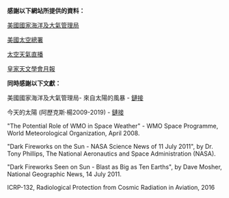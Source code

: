 **感謝以下網站所提供的資料：**

[美國國家海洋及大氣管理局](https://www.swpc.noaa.gov/)

[美國太空總署](https://www.nasa.gov/)

[太空天氣直播](https://www.spaceweatherlive.com)

[皇家天文學會月報](https://academic.oup.com/mnras)

**同時感謝以下文獻：**

美國國家海洋及大氣管理局- 來自太陽的風暴 - [鏈接](https://www.swpc.noaa.gov/sites/default/files/images/u33/swx_booklet.pdf)


今天的太陽 (阿歷克斯·楊2009-2019) - [鏈接](http://www.thesuntoday.org/space-weather/impacts/)

"The Potential Role of WMO in Space Weather" - WMO Space Programme, World Meteorological Organization, April 2008.

"Dark Fireworks on the Sun - NASA Science News of 11 July 2011", by Dr. Tony Phillips, The National Aeronautics and Space Administration (NASA).

"Dark Fireworks Seen on Sun - Blast as Big as Ten Earths", by Dave Mosher, National Geographic News, 14 July 2011.

ICRP-132, Radiological Protection from Cosmic Radiation in Aviation, 2016
